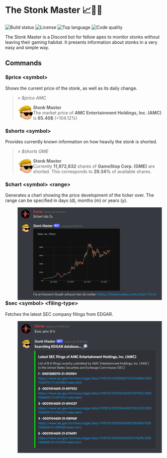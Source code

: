 # The Stonk Master 📈💎🙌

![Build status](https://github.com/d-stoll/stonkmaster/actions/workflows/build.yml/badge.svg)
![License](https://img.shields.io/github/license/d-stoll/stonkmaster)
![Top language](https://img.shields.io/github/languages/top/d-stoll/stonkmaster)
![Code quality](https://img.shields.io/badge/code%20quality-excellent-brightgreen)

The Stonk Master is a Discord bot for fellow apes to monitor stonks without leaving their gaming habitat. It presents information about stonks in a very easy and simple way.

## Commands

### $price \<symbol\>

Shows the current price of the stonk, as well as its daily change.

<blockquote>
    <p>&gt;  <i>$price AMC</i></p>
    <img align="left" src=".github/assets/stonkmaster-avatar.png" alt="stonkmaster avatar">
        <b>Stonk Master</b><br />
        The market price of <b>AMC Entertainment Holdings, Inc. (AMC)</b> is <b>65.40$</b> (+104.12%)
</blockquote>

### $shorts \<symbol\>

Provides currently known information on how heavily the stonk is shorted.

<blockquote>
    <p>&gt;  <i>$shorts GME</i></p>
    <img align="left" src=".github/assets/stonkmaster-avatar.png" alt="stonkmaster avatar">
        <b>Stonk Master</b><br />
        Currently <b>11,972,632</b> shares of <b>GameStop Corp. (GME)</b> are shorted. This corresponds to <b>29.34%</b> of available shares.
</blockquote>

### $chart \<symbol\> \<range\>

Generates a chart showing the price development of the ticker over. The range can be specified 
in days (d), months (m) or years (y).

<blockquote>
    <img align="left" src=".github/assets/tsla_chart.png" alt="TSLA CHART">
</blockquote>

### $sec \<symbol\> \<filing-type\>

Fetches the latest SEC company filings from EDGAR.

<blockquote>
    <img align="left" src=".github/assets/amc_sec.png" alt="AMC SEC">
</blockquote>


